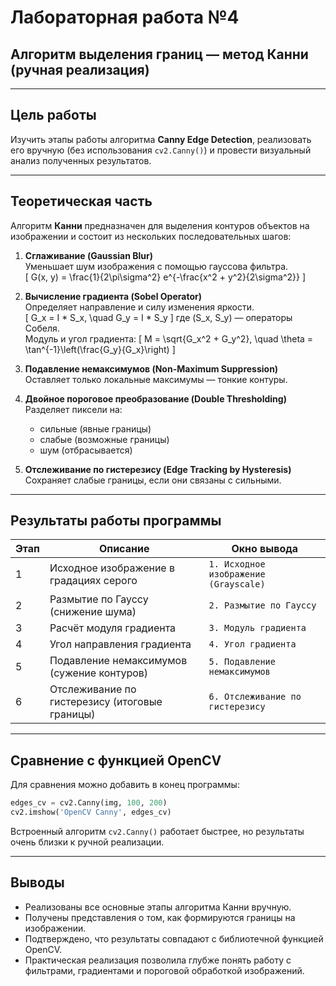 # Лабораторная работа №4  
## Алгоритм выделения границ — метод Канни (ручная реализация)

---

## Цель работы

Изучить этапы работы алгоритма **Canny Edge Detection**, реализовать его вручную (без использования `cv2.Canny()`) и провести визуальный анализ полученных результатов.

---

## Теоретическая часть

Алгоритм **Канни** предназначен для выделения контуров объектов на изображении и состоит из нескольких последовательных шагов:

1. **Сглаживание (Gaussian Blur)**  
   Уменьшает шум изображения с помощью гауссова фильтра.  
   \[
   G(x, y) = \frac{1}{2\pi\sigma^2} e^{-\frac{x^2 + y^2}{2\sigma^2}}
   \]

2. **Вычисление градиента (Sobel Operator)**  
   Определяет направление и силу изменения яркости.  
   \[
   G_x = I * S_x, \quad G_y = I * S_y
   \]
   где \(S_x, S_y\) — операторы Собеля.  
   Модуль и угол градиента:
   \[
   M = \sqrt{G_x^2 + G_y^2}, \quad \theta = \tan^{-1}\left(\frac{G_y}{G_x}\right)
   \]

3. **Подавление немаксимумов (Non-Maximum Suppression)**  
   Оставляет только локальные максимумы — тонкие контуры.

4. **Двойное пороговое преобразование (Double Thresholding)**  
   Разделяет пиксели на:
   - сильные (явные границы)  
   - слабые (возможные границы)  
   - шум (отбрасывается)

5. **Отслеживание по гистерезису (Edge Tracking by Hysteresis)**  
   Сохраняет слабые границы, если они связаны с сильными.

---

## Результаты работы программы

| Этап | Описание                                       | Окно вывода                           |
| ---- | ---------------------------------------------- | ------------------------------------- |
| 1    | Исходное изображение в градациях серого        | `1. Исходное изображение (Grayscale)` |
| 2    | Размытие по Гауссу (снижение шума)             | `2. Размытие по Гауссу`               |
| 3    | Расчёт модуля градиента                        | `3. Модуль градиента`                 |
| 4    | Угол направления градиента                     | `4. Угол градиента`                   |
| 5    | Подавление немаксимумов (сужение контуров)     | `5. Подавление немаксимумов`          |
| 6    | Отслеживание по гистерезису (итоговые границы) | `6. Отслеживание по гистерезису`      |

---

## Сравнение с функцией OpenCV

Для сравнения можно добавить в конец программы:

```python
edges_cv = cv2.Canny(img, 100, 200)
cv2.imshow('OpenCV Canny', edges_cv)
```

Встроенный алгоритм `cv2.Canny()` работает быстрее,
но результаты очень близки к ручной реализации.

---

## Выводы

* Реализованы все основные этапы алгоритма Канни вручную.
* Получены представления о том, как формируются границы на изображении.
* Подтверждено, что результаты совпадают с библиотечной функцией OpenCV.
* Практическая реализация позволила глубже понять работу с фильтрами, градиентами и пороговой обработкой изображений.


